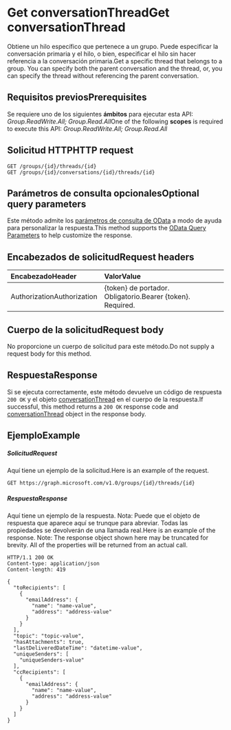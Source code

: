 # <a name="get-conversationthread"></a><span data-ttu-id="35aa3-101">Get conversationThread</span><span class="sxs-lookup"><span data-stu-id="35aa3-101">Get conversationThread</span></span>

<span data-ttu-id="35aa3-p101">Obtiene un hilo específico que pertenece a un grupo. Puede especificar la conversación primaria y el hilo, o bien, especificar el hilo sin hacer referencia a la conversación primaria.</span><span class="sxs-lookup"><span data-stu-id="35aa3-p101">Get a specific thread that belongs to a group. You can specify both the parent conversation and the thread, or, you can specify the thread without referencing the parent conversation.</span></span> 
## <a name="prerequisites"></a><span data-ttu-id="35aa3-104">Requisitos previos</span><span class="sxs-lookup"><span data-stu-id="35aa3-104">Prerequisites</span></span>
<span data-ttu-id="35aa3-105">Se requiere uno de los siguientes **ámbitos** para ejecutar esta API: *Group.ReadWrite.All; Group.Read.All*</span><span class="sxs-lookup"><span data-stu-id="35aa3-105">One of the following **scopes** is required to execute this API: *Group.ReadWrite.All; Group.Read.All*</span></span>

## <a name="http-request"></a><span data-ttu-id="35aa3-106">Solicitud HTTP</span><span class="sxs-lookup"><span data-stu-id="35aa3-106">HTTP request</span></span>
<!-- { "blockType": "ignored" } -->
```http
GET /groups/{id}/threads/{id}
GET /groups/{id}/conversations/{id}/threads/{id}

```
## <a name="optional-query-parameters"></a><span data-ttu-id="35aa3-107">Parámetros de consulta opcionales</span><span class="sxs-lookup"><span data-stu-id="35aa3-107">Optional query parameters</span></span>
<span data-ttu-id="35aa3-108">Este método admite los [parámetros de consulta de OData](http://developer.microsoft.com/en-us/graph/docs/overview/query_parameters) a modo de ayuda para personalizar la respuesta.</span><span class="sxs-lookup"><span data-stu-id="35aa3-108">This method supports the [OData Query Parameters](http://developer.microsoft.com/en-us/graph/docs/overview/query_parameters) to help customize the response.</span></span>
## <a name="request-headers"></a><span data-ttu-id="35aa3-109">Encabezados de solicitud</span><span class="sxs-lookup"><span data-stu-id="35aa3-109">Request headers</span></span>
| <span data-ttu-id="35aa3-110">Encabezado</span><span class="sxs-lookup"><span data-stu-id="35aa3-110">Header</span></span>       | <span data-ttu-id="35aa3-111">Valor</span><span class="sxs-lookup"><span data-stu-id="35aa3-111">Value</span></span> |
|:---------------|:--------|
| <span data-ttu-id="35aa3-112">Authorization</span><span class="sxs-lookup"><span data-stu-id="35aa3-112">Authorization</span></span>  | <span data-ttu-id="35aa3-p102">{token} de portador. Obligatorio.</span><span class="sxs-lookup"><span data-stu-id="35aa3-p102">Bearer {token}. Required.</span></span>  |

## <a name="request-body"></a><span data-ttu-id="35aa3-115">Cuerpo de la solicitud</span><span class="sxs-lookup"><span data-stu-id="35aa3-115">Request body</span></span>
<span data-ttu-id="35aa3-116">No proporcione un cuerpo de solicitud para este método.</span><span class="sxs-lookup"><span data-stu-id="35aa3-116">Do not supply a request body for this method.</span></span>

## <a name="response"></a><span data-ttu-id="35aa3-117">Respuesta</span><span class="sxs-lookup"><span data-stu-id="35aa3-117">Response</span></span>

<span data-ttu-id="35aa3-118">Si se ejecuta correctamente, este método devuelve un código de respuesta `200 OK` y el objeto [conversationThread](../resources/conversationthread.md) en el cuerpo de la respuesta.</span><span class="sxs-lookup"><span data-stu-id="35aa3-118">If successful, this method returns a `200 OK` response code and [conversationThread](../resources/conversationthread.md) object in the response body.</span></span>
## <a name="example"></a><span data-ttu-id="35aa3-119">Ejemplo</span><span class="sxs-lookup"><span data-stu-id="35aa3-119">Example</span></span>
##### <a name="request"></a><span data-ttu-id="35aa3-120">Solicitud</span><span class="sxs-lookup"><span data-stu-id="35aa3-120">Request</span></span>
<span data-ttu-id="35aa3-121">Aquí tiene un ejemplo de la solicitud.</span><span class="sxs-lookup"><span data-stu-id="35aa3-121">Here is an example of the request.</span></span>
<!-- {
  "blockType": "request",
  "name": "get_conversationthread"
}-->
```http
GET https://graph.microsoft.com/v1.0/groups/{id}/threads/{id}
```
##### <a name="response"></a><span data-ttu-id="35aa3-122">Respuesta</span><span class="sxs-lookup"><span data-stu-id="35aa3-122">Response</span></span>
<span data-ttu-id="35aa3-p103">Aquí tiene un ejemplo de la respuesta. Nota: Puede que el objeto de respuesta que aparece aquí se trunque para abreviar. Todas las propiedades se devolverán de una llamada real.</span><span class="sxs-lookup"><span data-stu-id="35aa3-p103">Here is an example of the response. Note: The response object shown here may be truncated for brevity. All of the properties will be returned from an actual call.</span></span>
<!-- {
  "blockType": "response",
  "truncated": true,
  "@odata.type": "microsoft.graph.conversationThread"
} -->
```http
HTTP/1.1 200 OK
Content-type: application/json
Content-length: 419

{
  "toRecipients": [
    {
      "emailAddress": {
        "name": "name-value",
        "address": "address-value"
      }
    }
  ],
  "topic": "topic-value",
  "hasAttachments": true,
  "lastDeliveredDateTime": "datetime-value",
  "uniqueSenders": [
    "uniqueSenders-value"
  ],
  "ccRecipients": [
    {
      "emailAddress": {
        "name": "name-value",
        "address": "address-value"
      }
    }
  ]
}
```

<!-- uuid: 8fcb5dbc-d5aa-4681-8e31-b001d5168d79
2015-10-25 14:57:30 UTC -->
<!-- {
  "type": "#page.annotation",
  "description": "Get conversationThread",
  "keywords": "",
  "section": "documentation",
  "tocPath": ""
}-->
